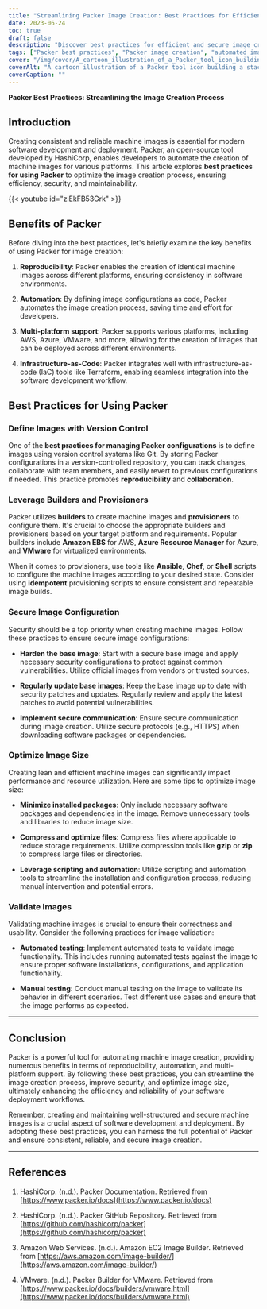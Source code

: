 ```yaml
---
title: "Streamlining Packer Image Creation: Best Practices for Efficiency and Security"
date: 2023-06-24
toc: true
draft: false
description: "Discover best practices for efficient and secure image creation with Packer, automating the process and ensuring consistency across platforms."
tags: ["Packer best practices", "Packer image creation", "automated image creation", "machine image optimization", "reproducibility", "Packer builders", "Packer provisioners", "secure image configuration", "image size optimization", "image validation", "Packer documentation", "Packer GitHub repository", "AWS EC2 Image Builder", "Azure Image Builder", "VMware Packer builder", "Packer benefits", "infrastructure-as-code integration", "version control for Packer", "lean machine images", "image compression techniques", "automated image testing", "manual image testing", "image validation best practices", "software deployment workflows", "consistent software environments", "Packer SEO tips", "Packer image automation", "image creation efficiency", "secure image creation", "optimized machine images"]
cover: "/img/cover/A_cartoon_illustration_of_a_Packer_tool_icon_building_a_stack.png"
coverAlt: "A cartoon illustration of a Packer tool icon building a stack of images with efficiency and security features."
coverCaption: ""
---
```


**Packer Best Practices: Streamlining the Image Creation Process**

## Introduction

Creating consistent and reliable machine images is essential for modern software development and deployment. Packer, an open-source tool developed by HashiCorp, enables developers to automate the creation of machine images for various platforms. This article explores **best practices for using Packer** to optimize the image creation process, ensuring efficiency, security, and maintainability.

{{< youtube id="ziEkFB53Grk" >}}

## Benefits of Packer

Before diving into the best practices, let's briefly examine the key benefits of using Packer for image creation:

1. **Reproducibility**: Packer enables the creation of identical machine images across different platforms, ensuring consistency in software environments.

2. **Automation**: By defining image configurations as code, Packer automates the image creation process, saving time and effort for developers.

3. **Multi-platform support**: Packer supports various platforms, including AWS, Azure, VMware, and more, allowing for the creation of images that can be deployed across different environments.

4. **Infrastructure-as-Code**: Packer integrates well with infrastructure-as-code (IaC) tools like Terraform, enabling seamless integration into the software development workflow.

## Best Practices for Using Packer

### Define Images with Version Control

One of the **best practices for managing Packer configurations** is to define images using version control systems like Git. By storing Packer configurations in a version-controlled repository, you can track changes, collaborate with team members, and easily revert to previous configurations if needed. This practice promotes **reproducibility** and **collaboration**.

### Leverage Builders and Provisioners

Packer utilizes **builders** to create machine images and **provisioners** to configure them. It's crucial to choose the appropriate builders and provisioners based on your target platform and requirements. Popular builders include **Amazon EBS** for AWS, **Azure Resource Manager** for Azure, and **VMware** for virtualized environments.

When it comes to provisioners, use tools like **Ansible**, **Chef**, or **Shell** scripts to configure the machine images according to your desired state. Consider using **idempotent** provisioning scripts to ensure consistent and repeatable image builds.

### Secure Image Configuration

Security should be a top priority when creating machine images. Follow these practices to ensure secure image configurations:

- **Harden the base image**: Start with a secure base image and apply necessary security configurations to protect against common vulnerabilities. Utilize official images from vendors or trusted sources.

- **Regularly update base images**: Keep the base image up to date with security patches and updates. Regularly review and apply the latest patches to avoid potential vulnerabilities.

- **Implement secure communication**: Ensure secure communication during image creation. Utilize secure protocols (e.g., HTTPS) when downloading software packages or dependencies.

### Optimize Image Size

Creating lean and efficient machine images can significantly impact performance and resource utilization. Here are some tips to optimize image size:

- **Minimize installed packages**: Only include necessary software packages and dependencies in the image. Remove unnecessary tools and libraries to reduce image size.

- **Compress and optimize files**: Compress files where applicable to reduce storage requirements. Utilize compression tools like **gzip** or **zip** to compress large files or directories.

- **Leverage scripting and automation**: Utilize scripting and automation tools to streamline the installation and configuration process, reducing manual intervention and potential errors.

### Validate Images

Validating machine images is crucial to ensure their correctness and usability. Consider the following practices for image validation:

- **Automated testing**: Implement automated tests to validate image functionality. This includes running automated tests against the image to ensure proper software installations, configurations, and application functionality.

- **Manual testing**: Conduct manual testing on the image to validate its behavior in different scenarios. Test different use cases and ensure that the image performs as expected.

______

## Conclusion

Packer is a powerful tool for automating machine image creation, providing numerous benefits in terms of reproducibility, automation, and multi-platform support. By following these best practices, you can streamline the image creation process, improve security, and optimize image size, ultimately enhancing the efficiency and reliability of your software deployment workflows.

Remember, creating and maintaining well-structured and secure machine images is a crucial aspect of software development and deployment. By adopting these best practices, you can harness the full potential of Packer and ensure consistent, reliable, and secure image creation.

______

## References

1. HashiCorp. (n.d.). Packer Documentation. Retrieved from [https://www.packer.io/docs](https://www.packer.io/docs)

2. HashiCorp. (n.d.). Packer GitHub Repository. Retrieved from [https://github.com/hashicorp/packer](https://github.com/hashicorp/packer)

3. Amazon Web Services. (n.d.). Amazon EC2 Image Builder. Retrieved from [https://aws.amazon.com/image-builder/](https://aws.amazon.com/image-builder/)

4. VMware. (n.d.). Packer Builder for VMware. Retrieved from [https://www.packer.io/docs/builders/vmware.html](https://www.packer.io/docs/builders/vmware.html)
